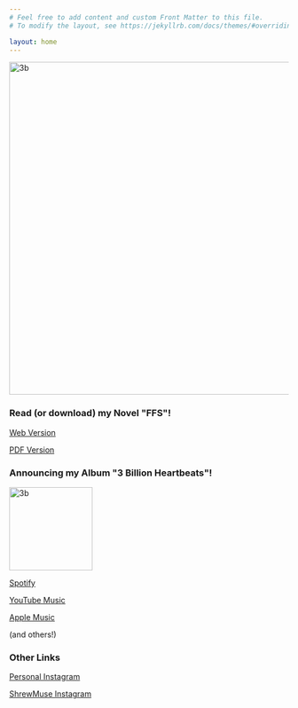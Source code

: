 ```yaml
---
# Feel free to add content and custom Front Matter to this file.
# To modify the layout, see https://jekyllrb.com/docs/themes/#overriding-theme-defaults

layout: home
---
```

<img src="https://alexikaruna.com/assets/images/shrew_3b_cover_no_text_web_jpeg.jpeg" alt="3b" style="width:600px;" /> 

### Read (or download) my Novel "FFS"!

<a href="https://alexikaruna.com/ffs_novel.html" target="_blank">Web Version</a>

<a href="https://alexikaruna.com/ffs_novel/ffs_novel.pdf" target="_blank">PDF Version</a>

### Announcing my Album "3 Billion Heartbeats"!
<img src="https://alexikaruna.com/assets/images/3_billion_heartbeats_cover_final_web.jpg" alt="3b" style="width:150px;" />  

<a href="https://open.spotify.com/artist/2QSlc66MLXlITvaoXPYGnP" target="_blank">Spotify</a>

<a href="https://music.youtube.com/channel/UCvJZ8k2q5YVAr43RXyq61Kg" target="_blank">YouTube Music</a>

<a href="https://music.apple.com/us/artist/shrewmuse/1695769676" target="_blank">Apple Music</a>

(and others!)

### Other Links
<a href="https://instagram.com/alexikaruna" target="_blank">Personal Instagram</a>

<a href="https://instagram.com/shrewmuse" target="_blank">ShrewMuse Instagram</a>

